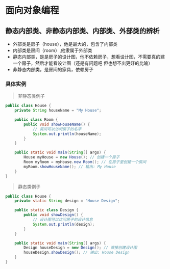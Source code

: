 # 面向对象编程
## 静态内部类、非静态内部类、内部类、外部类的辨析
- 外部类是房子（house），他是最大的，包含了内部类
- 内部类是房间（room）,他隶属于外部类
- 静态内部类，是是房子的设计图，他不依赖房子，想看设计图，不需要真的建一个房子，然后才能看设计图（还是有问题吧 但也想不出更好的比喻）
- 非静态内部类，是房间的家具，依赖房子
### 具体实例
>非静态类例子
```java
public class House {
    private String houseName = "My House";

    public class Room {
        public void showHouseName() {
            // 房间可以访问房子的名字
            System.out.println(houseName);
        }
    }

    public static void main(String[] args) {
        House myHouse = new House(); // 创建一个房子
        Room myRoom = myHouse.new Room(); // 在房子里创建一个房间
        myRoom.showHouseName(); // 输出: My House
    }
}
```
>静态类例子
```java
public class House {
    private static String design = "House Design";

    public static class Design {
        public void showDesign() {
            // 设计图可以访问房子的设计信息
            System.out.println(design);
        }
    }

    public static void main(String[] args) {
        Design houseDesign = new Design(); // 直接创建设计图
        houseDesign.showDesign(); // 输出: House Design
    }
}

```
